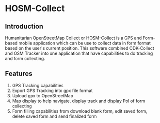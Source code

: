 HOSM-Collect
============

Introduction
------------

Humanitarian OpenStreetMap Collect or HOSM-Collect is a GPS and Form-based mobile application
which can be use to collect data in form format based on the user's current position.
This software combined  ODK-Collect and OSM Tracker into one application that have capabilities
to do tracking and form collecting.

Features
--------
1. GPS Tracking capabilities
2. Export GPS Tracking into gpx file format
3. Upload gpx to OpenStreetMap
4. Map display to help navigate, display track and display PoI of form collecting
5. Form filling capabilities from download blank form, edit saved form, delete saved form and send finalized form

